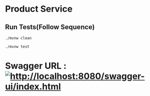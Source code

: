 # Product Service



## Run Tests(Follow Sequence)
```shell
./mvnw clean
```
```shell
./mvnw test
```


# Swagger URL : [![http://localhost:8080/swagger-ui/index.html](https://img.shields.io/badge/swagger_url-000?style=for-the-badge&logo=ko-fi&logoColor=white)](http://localhost:8080/swagger-ui/index.html)